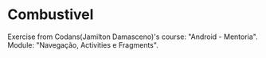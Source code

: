 # Combustivel
Exercise from Codans(Jamilton Damasceno)'s course: "Android - Mentoria". Module: "Navegação, Activities e Fragments".

